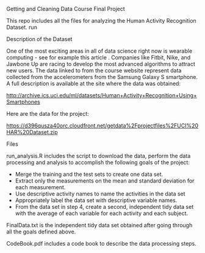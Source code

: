 Getting and Cleaning Data Course Final Project 

This repo includes all the files for analyzing the Human Activity Recognition Dataset. run

Description of the Dataset

One of the most exciting areas in all of data science right now is wearable computing - see for example this article . Companies like Fitbit, Nike, and Jawbone Up are racing to develop the most advanced algorithms to attract new users. The data linked to from the course website represent data collected from the accelerometers from the Samsung Galaxy S smartphone. A full description is available at the site where the data was obtained:

http://archive.ics.uci.edu/ml/datasets/Human+Activity+Recognition+Using+Smartphones 

Here are the data for the project:

https://d396qusza40orc.cloudfront.net/getdata%2Fprojectfiles%2FUCI%20HAR%20Dataset.zip  
 
Files
 
run_analysis.R includes the script to download the data, perform the data processing and analysis to accomplish the following goals of the project:
 * Merge the training and the test sets to create one data set.
 * Extract only the measurements on the mean and standard deviation for each     measurement. 
 * Use descriptive activity names to name the activities in the data set
 * Appropriately label the data set with descriptive variable names. 
 * From the data set in step 4, create a second, independent tidy data set with the average of each variable for each activity and each subject.
 
FinalData.txt is the independent tidy data set obtained after going through all the goals defined above. 

CodeBook.pdf includes a code book to describe the data processing steps. 
 